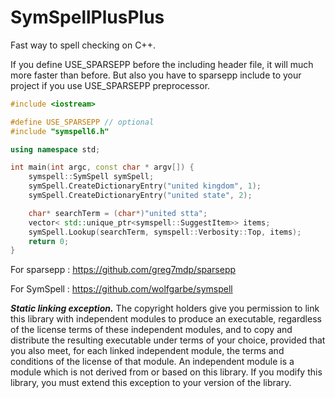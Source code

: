 # SymSpellPlusPlus

Fast way to spell checking on C++.

If you define USE_SPARSEPP before the including header file, it will much more faster than before. But also you have to sparsepp include to your project if you use USE_SPARSEPP preprocessor.

```c++
#include <iostream>

#define USE_SPARSEPP // optional
#include "symspell6.h"

using namespace std;

int main(int argc, const char * argv[]) {
    symspell::SymSpell symSpell;
    symSpell.CreateDictionaryEntry("united kingdom", 1);
    symSpell.CreateDictionaryEntry("united state", 2);

    char* searchTerm = (char*)"united stta";
    vector< std::unique_ptr<symspell::SuggestItem>> items;
    symSpell.Lookup(searchTerm, symspell::Verbosity::Top, items);
    return 0;
}
```

For sparsepp : https://github.com/greg7mdp/sparsepp

For SymSpell : https://github.com/wolfgarbe/symspell

***Static linking exception.*** The copyright holders give you permission to link this library with independent modules to produce an executable, regardless of the license terms of these independent modules, and to copy and distribute the resulting executable under terms of your choice, provided that you also meet, for each linked independent module, the terms and conditions of the license of that module. An independent module is a module which is not derived from or based on this library. If you modify this library, you must extend this exception to your version of the library.
